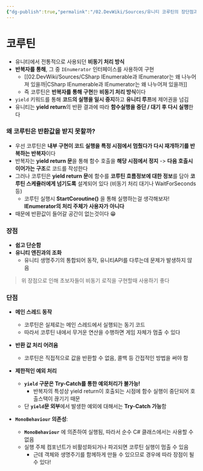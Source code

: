 ```yaml
---
{"dg-publish":true,"permalink":"/02.DevWiki/Sources/유니티 코루틴의 장단점과 구현방식/","noteIcon":""}
---
```


# 코루틴

* 유니티에서 전통적으로 사용되던 **비동기 처리 방식**
* **반복자를 통해**, 그 중 `IEnumerator` 인터페이스를 사용하여 구현
	* [[02.DevWiki/Sources/CSharp IEnumerable과 IEnumerator는 왜 나누어져 있을까\|CSharp IEnumerable과 IEnumerator는 왜 나누어져 있을까]]
	* 즉 코루틴은 **반복자를 통해 구현**한 **비동기 처리 방식**이다
* `yield` 키워드를 통해 **코드의 실행을 일시 중지**하고 **유니티 루프**에 제어권을 넘김
* 유니티는 **yield return**의 반환 결과에 따라 **함수실행을 중단 / 대기 후 다시 실행**한다

### 왜 코루틴은 반환값을 받지 못할까?
* 우선 코루틴은 **내부 구현이 코드 실행을 특정 시점에서 멈췄다가 다시 재개하기를 반복하는 반복자**이다
* 반복자는 **yield return 문**을 통해 함수 호출을 **해당 시점에서 정지** -> **다음 호출시 이어가는 구조**로 코드를 작성한다
* 그러나 코루틴은 **yield return 문**에 함수를 **코루틴 흐름정보에 대한 정보**를 담아 **코루틴 스케쥴러에게 넘기도록** 설계되어 있다 (비동기 처리 대기나 WaitForSeconds등)
    * 코루틴 실행시 **StartCoroutine()** 을 통해 실행하는걸 생각해보자! **IEnumerator의 처리 주체가 사용자가 아니다**
* 때문에 반환값이 들어갈 공간이 없는것이다 😁

### 장점

- **쉽고 단순함**
- **유니티 엔진과의 조화**
	- 유니티 생명주기의 통합되어 동작, 유니티API를 다루는데 문제가 발생하지 않음

> 위 장점으로 인해 초보자들이 비동기 로직을 구현할때 사용하기 좋다

### 단점
- **메인 스레드 동작**
	- 코루틴은 실제로는 메인 스레드에서 실행되는 동기 코드
	- 따라서 코루틴 내에서 무거운 연산을 수행하면 게임 자체가 멈출 수 있다

- **반환 값 처리 어려움**
	- 코루틴은 직접적으로 값을 반환할 수 없음, 콜백 등 간접적인 방법을 써야 함

- **제한적인 예외 처리**
	- **`yield` 구문은 Try-Catch를 통한 예외처리가 불가능!**
    	- 반복자의 특성상 yield return이 호출되는 시점에 함수 실행이 중단되어 호출스택이 끊기기 때문
	- 단 **`yield`문 외부**에서 발생한 예외에 대해서는 **Try-Catch 가능**함

- **`MonoBehaviour` 의존성**: 
	- **`MonoBehaviour`** 에 의존하여 실행됨, 따라서 순수 C# 클래스에서는 사용할 수 없음
	- 실행 주체 컴포넌트가 비활성화되거나 파괴되면 코루틴 실행이 멈출 수 있음
		- 근데 객체와 생명주기를 함께하게 만들 수 있으므로 경우에 따라 장점이 될 수 있다!
